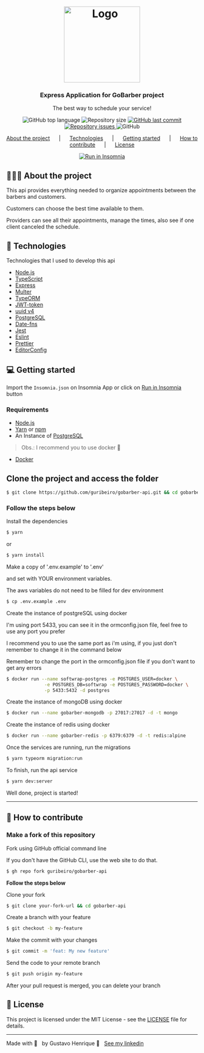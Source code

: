 <h1 align="center">
  <img alt="Logo" src="https://res.cloudinary.com/eliasgcf/image/upload/v1588625369/GoBarber/logo_iw1v9f.svg" width="200px">
</h1>

<h3 align="center">
  Express Application for GoBarber project
</h3>

<p align="center">The best way to schedule your service!</p>

<p align="center">
  <img alt="GitHub top language" src="https://img.shields.io/github/languages/top/guribeiro/gobarber-api?color=3498db&style=for-the-badge">
  <img alt="Repository size" src="https://img.shields.io/github/repo-size/guribeiro/gobarber-api?color=3498db&style=for-the-badge">

  <a href="https://github.com/guribeiro/gobarber-api/commits/master">
    <img alt="GitHub last commit" src="https://img.shields.io/github/last-commit/guribeiro/gobarber-api?color=3498db&style=for-the-badge">
  </a>

  <a href="https://github.com/guribeiro/gobarber-api/issues">
    <img alt="Repository issues" src="https://img.shields.io/github/issues/guribeiro/gobarber-api?color=3498db&style=for-the-badge">
  </a>

  <img alt="GitHub" src="https://img.shields.io/github/license/guribeiro/gobarber-api?color=3498db&style=for-the-badge">
</p>

<p align="center">
  <a href="#%EF%B8%8F-about-the-project">About the project</a>&nbsp; &nbsp; &nbsp; |&nbsp; &nbsp; &nbsp;
  <a href="#-technologies">Technologies</a>&nbsp; &nbsp; &nbsp; |&nbsp; &nbsp; &nbsp;
  <a href="#-getting-started">Getting started</a>&nbsp; &nbsp; &nbsp; |&nbsp; &nbsp; &nbsp;
  <a href="#-how-to-contribute">How to contribute</a>&nbsp; &nbsp; &nbsp; |&nbsp; &nbsp; &nbsp;
  <a href="#-license">License</a>
</p>

<p id="insomniaButton" align="center">
  <a href="https://insomnia.rest/run/?label=GoBarber%20-%20guribeiro&uri=https%3A%2F%2Fraw.githubusercontent.com%2Fguribeiro%2Fgobarber-api%2Fmaster%2FInsomnia.json" target="_blank"><img src="https://insomnia.rest/images/run.svg" alt="Run in Insomnia"></a>
</p>

## 💇🏻‍♂️ About the project

This api provides everything needed to organize appointments between the barbers and customers.

Customers can choose the best time available to them.

Providers can see all their appointments, manage the times, also see if one client canceled the schedule.

<!-- To see the **web client**, click here: [GoBarber Web](https://github.com/guribeiro/gobarber-web)<br /> -->
<!-- To see the **mobile client**, click here: [GoBarber Mobile](https://github.com/guribeiro/gobarber-mobile) -->

## 🚀 Technologies

Technologies that I used to develop this api

* [Node.js](https://nodejs.org/en/)
* [TypeScript](https://www.typescriptlang.org/)
* [Express](https://expressjs.com/pt-br/)
* [Multer](https://github.com/expressjs/multer)
* [TypeORM](https://typeorm.io/#/)
* [JWT-token](https://jwt.io/)
* [uuid v4](https://github.com/thenativeweb/uuidv4/)
* [PostgreSQL](https://www.postgresql.org/)
* [Date-fns](https://date-fns.org/)
* [Jest](https://jestjs.io/)
* [Eslint](https://eslint.org/)
* [Prettier](https://prettier.io/)
* [EditorConfig](https://editorconfig.org/)

## 💻 Getting started

Import the `Insomnia.json` on Insomnia App or click on [Run in Insomnia](#insomniaButton) button

### Requirements

* [Node.js](https://nodejs.org/en/)
* [Yarn](https://classic.yarnpkg.com/) or [npm](https://www.npmjs.com/)
* An Instance of [PostgreSQL](https://www.postgresql.org/)

> Obs.: I recommend you to use docker 🐳
* [Docker](https://www.docker.com/)

## **Clone the project and access the folder**

``` bash
$ git clone https://github.com/guribeiro/gobarber-api.git && cd gobarber-api
```

### **Follow the steps below**

<div>
  <p>Install the dependencies</p>
</div>

``` bash
$ yarn
```
or
``` bash
$ yarn install
```

<div>
  <p>Make a copy of '.env.example' to '.env'</p>
  <p>and set with YOUR environment variables.</p>
  <p>The aws variables do not need to be filled for dev environment</p>
</div>

``` bash
$ cp .env.example .env
```
<div>
  <p>Create the instance of postgreSQL using docker</p>
  <p>I'm using port 5433, you can see it in the ormconfig.json file, feel free to use any port you prefer</p>
  <p>I recommend you to use the same port as i'm using, if you just don't remember to change it in the command below</p>
  <p>Remember to change the port in the ormconfig.json file if you don't want to get any errors</p>
</div>

``` bash
$ docker run --name softwrap-postgres -e POSTGRES_USER=docker \
              -e POSTGRES_DB=softwrap -e POSTGRES_PASSWORD=docker \
              -p 5433:5432 -d postgres
```
<div>
  <p>Create the instance of mongoDB using docker</p>
</div>

``` bash
$ docker run --name gobarber-mongodb -p 27017:27017 -d -t mongo
```

<div>
  <p>Create the instance of redis using docker</p>
</div>

``` bash
$ docker run --name gobarber-redis -p 6379:6379 -d -t redis:alpine
```

<div>
  <p>Once the services are running, run the migrations</p>
</div>

``` bash
$ yarn typeorm migration:run
```
<div>
  <p>To finish, run the api service</p>
</div>

``` bash
$ yarn dev:server
```
 <p>Well done, project is started!</p>

<hr/>

## 🤔 How to contribute

### **Make a fork of this repository**

<div>
  <p>Fork using GitHub official command line</p>
  <p>If you don't have the GitHub CLI, use the web site to do that.</p>
</div>

``` bash
$ gh repo fork guribeiro/gobarber-api
```

**Follow the steps below**

<div>
  <p>Clone your fork</p>
</div>

```bash
$ git clone your-fork-url && cd gobarber-api
```
<div>
  <p>Create a branch with your feature</p>
</div>

```bash
$ git checkout -b my-feature
```
<div>
  <p>Make the commit with your changes</p>
</div>

```bash
$ git commit -m 'feat: My new feature'
```
<div>
  <p>Send the code to your remote branch</p>
</div>

``` bash
$ git push origin my-feature
```

After your pull request is merged, you can delete your branch

## 📝 License

This project is licensed under the MIT License - see the [LICENSE](LICENSE) file for details.

---

Made with 💜 &nbsp; by Gustavo Henrique 👋 &nbsp; [See my linkedin](https://www.linkedin.com/in/gustavohribeiro/)
